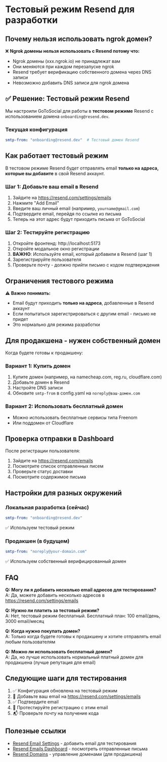 # Тестовый режим Resend для разработки

## Почему нельзя использовать ngrok домен?

❌ **Ngrok домены нельзя использовать с Resend потому что:**
- Ngrok домены (xxx.ngrok.io) не принадлежат вам
- Они меняются при каждом перезапуске ngrok
- Resend требует верификацию собственного домена через DNS записи
- Невозможно добавить DNS записи для ngrok домена

## ✅ Решение: Тестовый режим Resend

Мы настроили GoToSocial для работы в **тестовом режиме** Resend с использованием домена `onboarding@resend.dev`.

### Текущая конфигурация

```yaml
smtp-from: "onboarding@resend.dev"  # Тестовый домен Resend
```

## Как работает тестовый режим

В тестовом режиме Resend будет отправлять email **только на адреса, которые вы добавите** в свой Resend аккаунт.

### Шаг 1: Добавьте ваш email в Resend

1. Зайдите на https://resend.com/settings/emails
2. Нажмите "Add Email"
3. Введите ваш личный email (например, `yourname@gmail.com`)
4. Подтвердите email, перейдя по ссылке из письма
5. Теперь на этот адрес будут приходить письма от GoToSocial

### Шаг 2: Тестируйте регистрацию

1. Откройте фронтенд: http://localhost:5173
2. Откройте модальное окно регистрации
3. **ВАЖНО**: Используйте email, который добавили в Resend (шаг 1)
4. Зарегистрируйте пользователя
5. Проверьте почту - должно прийти письмо с кодом подтверждения

## Ограничения тестового режима

⚠️ **Важно понимать:**
- Email будут приходить **только на адреса**, добавленные в Resend аккаунт
- Если попытаться зарегистрироваться с другим email - письмо не придет
- Это нормально для режима разработки

## Для продакшена - нужен собственный домен

Когда будете готовы к продакшену:

### Вариант 1: Купить домен
1. Купите домен (например, на namecheap.com, reg.ru, cloudflare.com)
2. Добавьте домен в Resend
3. Настройте DNS записи
4. Обновите `smtp-from` в config.yaml на `noreply@ваш-домен.com`

### Вариант 2: Использовать бесплатный домен
- Можно использовать бесплатные сервисы типа Freenom
- Или поддомен от Cloudflare

## Проверка отправки в Dashboard

После регистрации пользователя:
1. Зайдите на https://resend.com/emails
2. Посмотрите список отправленных писем
3. Проверьте статус доставки
4. Посмотрите содержимое письма

## Настройки для разных окружений

### Локальная разработка (сейчас)
```yaml
smtp-from: "onboarding@resend.dev"
```
✅ Используем тестовый режим

### Продакшен (в будущем)
```yaml
smtp-from: "noreply@your-domain.com"
```
✅ Используем собственный верифицированный домен

## FAQ

**Q: Могу ли я добавить несколько email адресов для тестирования?**  
A: Да, можете добавить несколько адресов в https://resend.com/settings/emails

**Q: Нужно ли платить за тестовый режим?**  
A: Нет, тестовый режим бесплатный. Бесплатный план: 100 email/день, 3000 email/месяц

**Q: Когда нужно покупать домен?**  
A: Только когда будете готовы к продакшену и хотите отправлять email любым пользователям

**Q: Можно ли использовать бесплатный домен?**  
A: Да, но лучше использовать нормальный платный домен для продакшена (лучше репутация для email)

## Следующие шаги для тестирования

1. ✅ Конфигурация обновлена на тестовый режим
2. 📧 Добавьте ваш email на https://resend.com/settings/emails
3. ✅ Подтвердите email
4. 🧪 Протестируйте регистрацию с этим email
5. 📬 Проверьте почту на получение кода

## Полезные ссылки

- [Resend Email Settings](https://resend.com/settings/emails) - добавить email для тестирования
- [Resend Emails Dashboard](https://resend.com/emails) - посмотреть отправленные письма
- [Resend Domains](https://resend.com/domains) - управление доменами (для продакшена)
